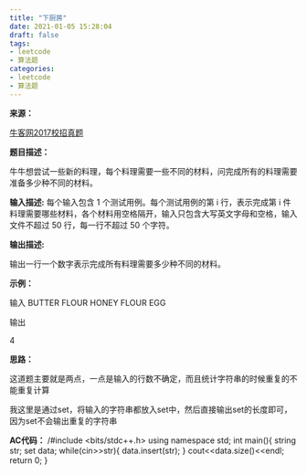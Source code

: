 ```yaml
---
title: "下厨房"
date: 2021-01-05 15:28:04
draft: false
tags:
- leetcode
- 算法题
categories: 
- leetcode
- 算法题
---
```

**来源：**

[牛客网2017校招真题](https://www.nowcoder.com/ta/2017test)

**题目描述：**

牛牛想尝试一些新的料理，每个料理需要一些不同的材料，问完成所有的料理需要准备多少种不同的材料。

**输入描述:**
每个输入包含 1 个测试用例。每个测试用例的第 i 行，表示完成第 i 件料理需要哪些材料，各个材料用空格隔开，输入只包含大写英文字母和空格，输入文件不超过 50 行，每一行不超过 50 个字符。

**输出描述:**

输出一行一个数字表示完成所有料理需要多少种不同的材料。

**示例：**

输入
BUTTER FLOUR HONEY FLOUR EGG

输出

4

**思路：**

这道题主要就是两点，一点是输入的行数不确定，而且统计字符串的时候重复的不能重复计算

我这里是通过set，将输入的字符串都放入set中，然后直接输出set的长度即可，因为set不会输出重复的字符串

**AC代码：**
/#include <bits/stdc++.h> using namespace std; int main(){ string str; set<string> data; while(cin>>str){ data.insert(str); } cout<<data.size()<<endl; return 0; }